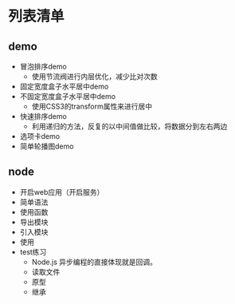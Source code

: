 # 列表清单
## demo 
- 冒泡排序demo
    + 使用节流阀进行内层优化，减少比对次数
- 固定宽度盒子水平居中demo
- 不固定宽度盒子水平居中demo
    + 使用CSS3的transform属性来进行居中
- 快速排序demo
    + 利用递归的方法，反复的以中间值做比较，将数据分到左右两边
- 选项卡demo
- 简单轮播图demo

## node
- 开启web应用（开启服务）
- 简单语法
- 使用函数
- 导出模块
- 引入模块
- 使用
- test练习
    + Node.js 异步编程的直接体现就是回调。
    + 读取文件
    + 原型
    + 继承